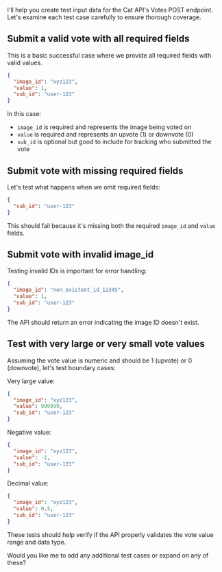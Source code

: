 I'll help you create test input data for the Cat API's Votes POST endpoint. Let's examine each test case carefully to ensure thorough coverage.

## Submit a valid vote with all required fields

This is a basic successful case where we provide all required fields with valid values.

```json
{
  "image_id": "xyz123",
  "value": 1,
  "sub_id": "user-123" 
}
```

In this case:
- `image_id` is required and represents the image being voted on
- `value` is required and represents an upvote (1) or downvote (0)
- `sub_id` is optional but good to include for tracking who submitted the vote

## Submit vote with missing required fields

Let's test what happens when we omit required fields:

```json
{
  "sub_id": "user-123"
}
```

This should fail because it's missing both the required `image_id` and `value` fields.

## Submit vote with invalid image_id

Testing invalid IDs is important for error handling:

```json
{
  "image_id": "non_existent_id_12345",
  "value": 1,
  "sub_id": "user-123"
}
```

The API should return an error indicating the image ID doesn't exist.

## Test with very large or very small vote values

Assuming the vote value is numeric and should be 1 (upvote) or 0 (downvote), let's test boundary cases:

Very large value:
```json
{
  "image_id": "xyz123",
  "value": 999999,
  "sub_id": "user-123"
}
```

Negative value:
```json
{
  "image_id": "xyz123",
  "value": -1,
  "sub_id": "user-123"
}
```

Decimal value:
```json
{
  "image_id": "xyz123",
  "value": 0.5,
  "sub_id": "user-123"
}
```

These tests should help verify if the API properly validates the vote value range and data type.

Would you like me to add any additional test cases or expand on any of these?